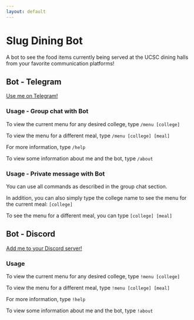 ```yaml
---
layout: default
---
```


# Slug Dining Bot

A bot to see the food items currently being served at the UCSC dining halls from your favorite communication platforms!

## Bot - Telegram

[Use me on Telegram!](t.me/UCSCDining_bot)

### Usage - Group chat with Bot

To view the current menu for any desired college, type `/menu [college]`

To view the menu for a different meal, type `/menu [college] [meal]`

For more information, type `/help`

To view some information about me and the bot, type `/about`

### Usage - Private message with Bot

You can use all commands as described in the group chat section.

In addition, you can also simply type the college name to see the menu for the current meal: `[college]`

To see the menu for a different meal, you can type `[college] [meal]`

## Bot - Discord

[Add me to your Discord server!](https://discordapp.com/oauth2/authorize?client_id=530255285038612481&scope=bot)

### Usage

To view the current menu for any desired college, type `!menu [college]`

To view the menu for a different meal, type `!menu [college] [meal]`

For more information, type `!help`

To view some information about me and the bot, type `!about`
